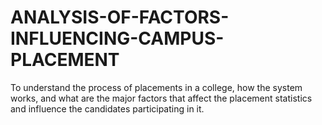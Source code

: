 # ANALYSIS-OF-FACTORS-INFLUENCING-CAMPUS-PLACEMENT
To understand the process of placements in a college, how the system works, and what are the major factors that affect the placement statistics and influence the candidates participating in it.
